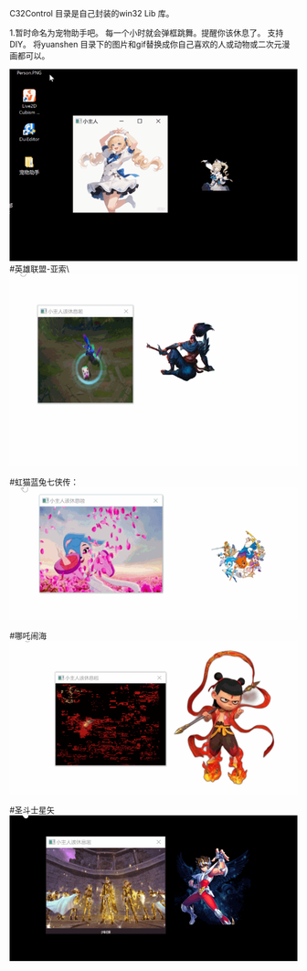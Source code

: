 C32Control 目录是自己封装的win32 Lib 库。

1.暂时命名为宠物助手吧。
每一个小时就会弹框跳舞。提醒你该休息了。
支持DIY。
将yuanshen 目录下的图片和gif替换成你自己喜欢的人或动物或二次元漫画都可以。

![Image text](Png/0001.gif)\
#英雄联盟-亚索\ 
![Image text](Png/YaSuo.gif)

#虹猫蓝兔七侠传：\
![Image text](Png/HongMao.gif)

#哪吒闹海\
![Image text](Png/NeZha.gif)

#圣斗士星矢\
![Image text](Png/XingShi.gif)
